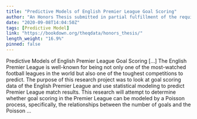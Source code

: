 ```yaml
---
title: "Predictive Models of English Premier League Goal Scoring"
author: "An Honors Thesis submitted in partial fulfillment of the requirements for graduating with Departmental Honors in Mathematics"
date: "2020-09-08T14:04:50Z"
tags: [Predictive Model]
link: "https://bookdown.org/theqdata/honors_thesis/"
length_weight: "16.9%"
pinned: false
---
```


Predictive Models of English Premier League Goal Scoring [...] The English Premier League is well-known for being not only one of the most-watched football leagues in the world but also one of the toughest competitions to predict. The purpose of this research project was to look at goal scoring data of the English Premier League and use statistical modeling to predict Premier League match results. This research will attempt to determine whether goal scoring in the Premier League can be modeled by a Poisson process, specifically, the relationships between the number of goals and the Poisson ...
